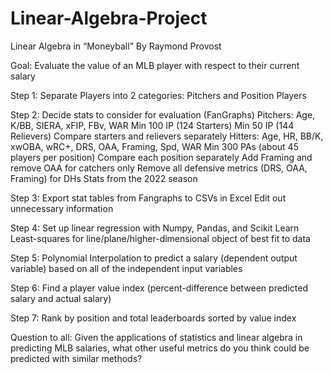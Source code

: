 # Linear-Algebra-Project

Linear Algebra in “Moneyball”
By Raymond Provost


Goal: Evaluate the value of an MLB player with respect to their current salary

Step 1: Separate Players into 2 categories: Pitchers and Position Players

Step 2: Decide stats to consider for evaluation (FanGraphs)
  Pitchers: Age, K/BB, SIERA, xFIP, FBv, WAR
    Min 100 IP (124 Starters) 
    Min 50 IP (144 Relievers)
    Compare starters and relievers separately
  Hitters: Age, HR, BB/K, xwOBA, wRC+, DRS, OAA, Framing, Spd, WAR
    Min 300 PAs (about 45 players per position)
    Compare each position separately
    Add Framing and remove OAA for catchers only
    Remove all defensive metrics (DRS, OAA, Framing) for DHs
  Stats from the 2022 season

Step 3: Export stat tables from Fangraphs to CSVs in Excel
  Edit out unnecessary information

Step 4: Set up linear regression with Numpy, Pandas, and Scikit Learn
  Least-squares for line/plane/higher-dimensional object of best fit to data

Step 5: Polynomial Interpolation to predict a salary (dependent output variable) based on all of the independent input variables

Step 6: Find a player value index (percent-difference between predicted salary and actual salary)

Step 7: Rank by position and total leaderboards sorted by value index

Question to all: Given the applications of statistics and linear algebra in predicting MLB salaries, what other useful metrics do you think could be predicted with similar methods?
